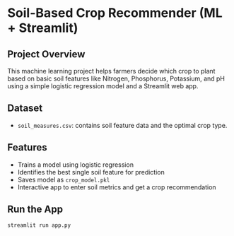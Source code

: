 #  Soil-Based Crop Recommender (ML + Streamlit)

##  Project Overview
This machine learning project helps farmers decide which crop to plant based on basic soil features like Nitrogen, Phosphorus, Potassium, and pH using a simple logistic regression model and a Streamlit web app.

##  Dataset
- `soil_measures.csv`: contains soil feature data and the optimal crop type.

##  Features
- Trains a model using logistic regression
- Identifies the best single soil feature for prediction
- Saves model as `crop_model.pkl`
- Interactive app to enter soil metrics and get a crop recommendation

##  Run the App
```bash
streamlit run app.py
